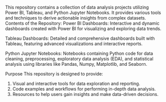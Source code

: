 This repository contains a collection of data analysis projects utilizing Power BI, Tableau, and Python Jupyter Notebooks. It provides various tools and techniques to derive actionable insights from complex datasets.
Contents of the Repository:
Power BI Dashboards: Interactive and dynamic dashboards created with Power BI for visualizing and exploring data trends.

Tableau Dashboards: Detailed and comprehensive dashboards built with Tableau, featuring advanced visualizations and interactive reports.

Python Jupyter Notebooks: Notebooks containing Python code for data cleaning, preprocessing, exploratory data analysis (EDA), and statistical analysis using libraries like Pandas, Numpy, Matplotlib, and Seaborn.

Purpose
This repository is designed to provide:
1. Visual and interactive tools for data exploration and reporting.
2. Code examples and workflows for performing in-depth data analysis.
3. Resources to help users gain insights and make data-driven decisions.
